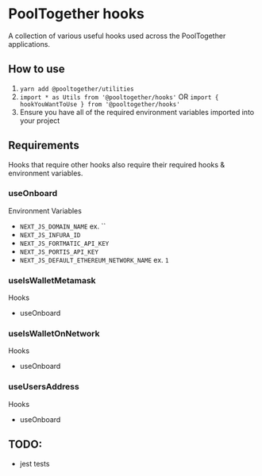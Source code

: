 # PoolTogether hooks

A collection of various useful hooks used across the PoolTogether applications.

## How to use

1. `yarn add @pooltogether/utilities`
2. `import * as Utils from '@pooltogether/hooks'` OR `import { hookYouWantToUse } from '@pooltogether/hooks'`
3. Ensure you have all of the required environment variables imported into your project

## Requirements

Hooks that require other hooks also require their required hooks & environment variables.

### useOnboard

Environment Variables

- `NEXT_JS_DOMAIN_NAME` ex. ``
- `NEXT_JS_INFURA_ID`
- `NEXT_JS_FORTMATIC_API_KEY`
- `NEXT_JS_PORTIS_API_KEY`
- `NEXT_JS_DEFAULT_ETHEREUM_NETWORK_NAME` ex. `1`

### useIsWalletMetamask

Hooks

- useOnboard

### useIsWalletOnNetwork

Hooks

- useOnboard

### useUsersAddress

Hooks

- useOnboard

## TODO:

- jest tests

